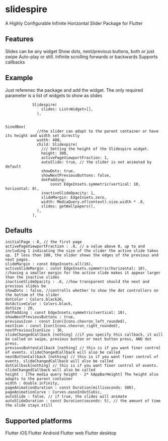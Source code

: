 # slidespire

A Highly Configurable Infinite Horizontal Slider Package for Flutter

## Features

Slides can be any widget
Show dots, next/previous buttons, both or just swipe
Auto-play or still. Infinite scrolling forwards or backwards
Supports callbacks

## Example

Just referenec the package and add the widget.
The only required parameter is a list of widgets to show as slides

                Slidespire(
                    slides: List<Widget>[],
                  ),


    SizedBox(
                  //the slider can adapt to the parent container or have its height and width set directly
                  width: 400,
                  child: Slidespire(
                    /// Setting the height of the Slidespire widget.
                    height: 300,
                    activePageViewportFraction: 1,
                    autoSlide: true, // the slider is not animated by default
                    showDots: true,
                    showNextPreviousButtons: false,
                    dotPadding:
                        const EdgeInsets.symmetric(vertical: 10, horizontal: 8),
                    inactiveSlideOpacity: 1,
                    slideMargin: EdgeInsets.zero,
                    width: MediaQuery.of(context).size.width * .8,
                    slides: getWallpapers(),
                  ),
                ),

## Defaults

    initialPage : 0, // the first page
    activePageViewportFraction : .8, // a value above 0, up to and including 1 indicating the size of the slider the active slide takes up. If less than 100, the slider shows the edges of the previous and next pages.
    slideMargin : const EdgeInsets.all(16),
    activeSlideMargin : const EdgeInsets.symmetric(horizontal: 10), //having a smaller margin for the active slide makes it appear larger than the inactive slides
    inactiveSlideOpacity : .6, //how transparent should the next and previous slides be
    showDots : false, //controlls whether to show the dot controllers on the bottom of the slider
    dotColor : Colors.black26,
    dotActiveColor : Colors.black,
    dotSize : 20,
    dotPadding : const EdgeInsets.symmetric(vertical: 10),
    showNextPreviousButtons : true,
    previousIcon : const Icon(Icons.chevron_left_rounded),
    nextIcon : const Icon(Icons.chevron_right_rounded),
    nextPreviousIconSize : 36,
    slideChangedCallback [nothing] //if you specify this callback, it will be called on swipe, previous button or next button press, AND dot press.
    previousButtonCallback [nothing] // this is if you want finer control of events. slideChangedCallback will also be called
    nextButtonCallback [nothing] // this is if you want finer control of events. slideChangedCallback will also be called
    dotCallback[nothing] // this is if you want finer control of events. slideChangedCallback will also be called
    height : [The media query height - 2* kAppBarHeight] The height also adapts to the parent container
    width : double.infinity,
    pageAnimationDuration : const Duration(milliseconds: 500),
    pageAnimationCurve : Curves.easeInOutCubic,
    autoSlide : false, // if true, the slides will animate
    autoSlideDuration : const Duration(seconds: 5), // the amount of time the slide stays still

## Supported platforms

Flutter iOS
Flutter Android
Flutter web
Flutter desktop
